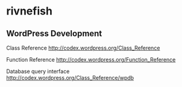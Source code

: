 rivnefish
=========


WordPress Development
---------------------

Class Reference http://codex.wordpress.org/Class_Reference

Function Reference http://codex.wordpress.org/Function_Reference

Database query interface http://codex.wordpress.org/Class_Reference/wpdb
